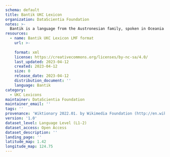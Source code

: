 ```yaml
---
schema: default
title: Bantik UKC Lexicon
organization: DataScientia Foundation
notes: >-
  Bantik is a language from the Austronesian family, spoken in Oceania. The UKC Lexicon of Bantik is represented as a lexico-semantic network. It consists of words, word senses, synsets, as well as sense-level and synset-level relationships.
resources:
  - name: Bantik UKC Lexicon LMF format
    url: >-
      
    format: xml
    license: https://creativecommons.org/licenses/by-nc-sa/4.0/
    last_updated: 2023-04-12
    created: 2023-04-12
    size: 0
    release_date: 2023-04-12
    distribution_document: ''
    language: Bantik
category:
  - UKC Lexicons
maintainer: DataScientia Foundation
maintainer_email: ''
tags: ''
provenance: 'Wiktionary 2022.01. by Wikimedia Foundation (http://en.wiktionary.org); Princeton WordNet 2.1 by Princeton University (https://wordnet.princeton.edu)'
version: '1.0'
dataset_level: Language Level (L1-2)
dataset_access: Open Access
dataset_description: ''
landing_page: ''
latitude_map: 1.42
longitude_map: 124.75
---
```

